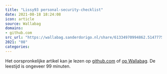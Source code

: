 ```yaml
---
title: "Lissy93 personal-security-checklist"
date: 2021-08-18 18:24:08
icon: article
source: Wallabag
domains:
- github.com
src_url: "https://wallabag.sanderdorigo.nl/share/61334970994862.51477757"
2021: "08"
categories:
---
```

Het oorspronkelijke artikel kan je lezen op [github.com](https://github.com/Lissy93/personal-security-checklist/blob/master/README.md) of [op Wallabag](https://wallabag.sanderdorigo.nl/share/61334970994862.51477757). De leestijd is ongeveer 99 minuten.